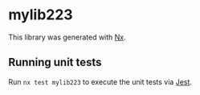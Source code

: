 # mylib223

This library was generated with [Nx](https://nx.dev).

## Running unit tests

Run `nx test mylib223` to execute the unit tests via [Jest](https://jestjs.io).
